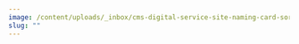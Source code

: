 ```yaml
---
image: /content/uploads/_inbox/cms-digital-service-site-naming-card-sort-session.png
slug: ""
---
```

